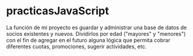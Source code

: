# practicasJavaScript
La función de mi proyecto es guardar y administrar una base de datos de socios existentes y nuevos. Dividirlos por edad ("mayores" y "menores") con el fin
de agregar en el futuro alguna lógica que permita cobrar diferentes cuotas, promociones, sugerir actividades, etc.
